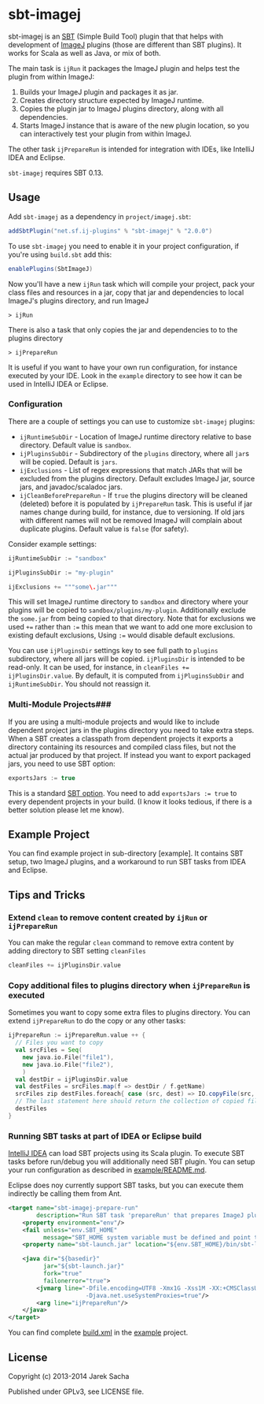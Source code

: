 sbt-imagej
==========

sbt-imagej is an [SBT](http://www.scala-sbt.org/) (Simple Build Tool) plugin that that helps with development of
[ImageJ](http://rsbweb.nih.gov/ij/) plugins (those are different than SBT plugins).
It works for Scala as well as Java, or mix of both.

The main task is `ijRun` it packages the ImageJ plugin and helps test the plugin from within ImageJ:

1. Builds your ImageJ plugin and packages it as jar.
2. Creates directory structure expected by ImageJ runtime.
3. Copies the plugin jar to ImageJ plugins directory, along with all dependencies.
4. Starts ImageJ instance that is aware of the new plugin location,
   so you can interactively test your plugin from within ImageJ.

The other task `ijPrepareRun` is intended for integration with IDEs, like IntelliJ IDEA and Eclipse.

`sbt-imagej` requires SBT 0.13.

Usage
-----

Add `sbt-imagej` as a dependency in `project/imagej.sbt`:

```scala
addSbtPlugin("net.sf.ij-plugins" % "sbt-imagej" % "2.0.0")
```

To use `sbt-imagej` you need to enable it in your project configuration,
if you're using `build.sbt` add this:

```scala
enablePlugins(SbtImageJ)
```

Now you'll have a new `ijRun` task which will compile your project,
pack your class files and resources in a jar, copy that jar and dependencies to local
ImageJ's plugins directory, and run ImageJ

    > ijRun

There is also a task that only copies the jar and dependencies to to the plugins directory

    > ijPrepareRun

It is useful if you want to have your own run configuration, for instance executed by your IDE.
Look in the `example` directory to see how it can be used in IntelliJ IDEA or Eclipse.

### Configuration

There are a couple of settings you can use to customize `sbt-imagej` plugins:

* `ijRuntimeSubDir` - Location of ImageJ runtime directory relative to base directory.
  Default value is `sandbox`.
* `ijPluginsSubDir` - Subdirectory of the `plugins` directory, where all `jar`s will be copied.
  Default is `jars`.
* `ijExclusions` - List of regex expressions that match JARs that will be excluded from the plugins directory.
  Default excludes ImageJ jar, source jars, and javadoc/scaladoc jars.
* `ijCleanBeforePrepareRun` -  If `true` the plugins directory will be cleaned (deleted) before it
  is populated by `ijPrepareRun` task. This is useful if jar names change during build,
  for instance, due to versioning. If old jars with different names will not be removed ImageJ will
  complain about duplicate plugins. Default value is `false` (for safety).

Consider example settings:

```scala
ijRuntimeSubDir := "sandbox"

ijPluginsSubDir := "my-plugin"

ijExclusions += """some\.jar"""
```

This will set ImageJ runtime directory to `sandbox` and directory where your plugins will be
copied to `sandbox/plugins/my-plugin`. Additionally exclude the `some.jar` from being
copied to that directory. Note that for exclusions we used `+=` rather than `:=` this mean that
we want to add one more exclusion to existing default exclusions, Using `:=` would disable default
exclusions.

You can use `ijPluginsDir` settings key to see full path to `plugins` subdirectory,
where all jars will be copied. `ijPluginsDir` is intended to be read-only. It can be used,
for instance, in `cleanFiles += ijPluginsDir.value`. By default, it is computed from
`ijPluginsSubDir` and `ijRuntimeSubDir`. You should not reassign it.

### Multi-Module Projects###

If you are using a multi-module projects and would like to include dependent project jars in the plugins directory
you need to take extra steps. When a SBT creates a classpath from dependent projects it exports a directory containing its
resources and compiled class files, but not the actual jar produced by that project.
If instead you want to export packaged jars, you need to use SBT option:

```scala
exportsJars := true
```

This is a standard [SBT option](http://www.scala-sbt.org/0.13.0/docs/Howto/package.html).
You need to add `exportsJars := true` to every dependent projects in your build.
(I know it looks tedious, if there is a better solution please let me know).


Example Project
---------------

You can find example project in sub-directory [example].
It contains SBT setup, two ImageJ plugins, and a workaround to run SBT tasks from IDEA and Eclipse.


Tips and Tricks
---------------

### Extend `clean` to remove content created by `ijRun` or `ijPrepareRun`

You can make the regular `clean` command to remove extra content by adding directory to SBT setting `cleanFiles`

```scala
cleanFiles += ijPluginsDir.value
```

### Copy additional files to plugins directory when `ijPrepareRun` is executed

Sometimes you want to copy some extra files to plugins directory.
You can extend `ijPrepareRun` to do the copy or any other tasks:

```scala
ijPrepareRun := ijPrepareRun.value ++ {
  // Files you want to copy
  val srcFiles = Seq(
    new java.io.File("file1"),
    new java.io.File("file2"),
    )
  val destDir = ijPluginsDir.value
  val destFiles = srcFiles.map(f => destDir / f.getName)
  srcFiles zip destFiles.foreach{ case (src, dest) => IO.copyFile(src, dest) }
  // The last statement here should return the collection of copied files
  destFiles
}
```

### Running SBT tasks at part of IDEA or Eclipse build ###

[IntelliJ IDEA](https://www.jetbrains.com/idea/) can load SBT projects using its Scala plugin.
To execute SBT tasks before run/debug you will additionally need SBT plugin.
You can setup your run configuration as described in [example/README.md](example).

Eclipse does noy currently support SBT tasks, but you can execute them indirectly be calling them from Ant.

```xml
<target name="sbt-imagej-prepare-run"
        description="Run SBT task 'prepareRun' that prepares ImageJ plugins directory">
    <property environment="env"/>
    <fail unless="env.SBT_HOME"
          message="SBT_HOME system variable must be defined and point to directory containing 'sbt-launch.jar'"/>
    <property name="sbt-launch.jar" location="${env.SBT_HOME}/bin/sbt-launch.jar"/>

    <java dir="${basedir}"
          jar="${sbt-launch.jar}"
          fork="true"
          failonerror="true">
        <jvmarg line="-Dfile.encoding=UTF8 -Xmx1G -Xss1M -XX:+CMSClassUnloadingEnabled -XX:MaxPermSize=256m
                      -Djava.net.useSystemProxies=true"/>
        <arg line="ijPrepareRun"/>
    </java>
</target>
```

You can find complete [build.xml](example/build.xml) in the [example](example) project.


License
-------

Copyright (c) 2013-2014 Jarek Sacha

Published under GPLv3, see LICENSE file.
